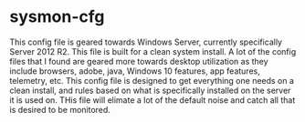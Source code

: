 # sysmon-cfg
This config file is geared towards Windows Server, currently specifically Server 2012 R2.  This file is built for a clean system install.  A lot of the config files that I found are geared more towards desktop utilization as they include browsers, adobe, java, Windows 10 features, app features, telemetry, etc.  This config file is designed to get everything one needs on a clean install, and rules based on what is specifically installed on the server it is used on.  THis file will elimate a lot of the default noise and catch all that is desired to be monitored.  
